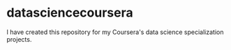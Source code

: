 # datasciencecoursera
I have created this repository for my Coursera's data science specialization projects.
